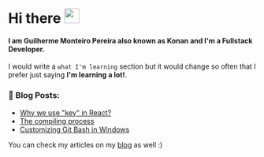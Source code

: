 # Hi there <img src="https://raw.githubusercontent.com/MartinHeinz/MartinHeinz/master/wave.gif" width="30px" height="30px">
  
#### I am Guilherme Monteiro Pereira also known as Konan and I'm a Fullstack Developer.

I would write a `what I'm learning` section but it would change so often that I prefer just saying **I'm learning a lot!**.

<h3><b>📕 Blog Posts:</b></h3>

<!-- BLOG-POST-LIST:START -->
- [Why we use &quot;key&quot; in React?](https://dev.to/gmkonan/why-we-use-key-in-react-4a03)
- [The compiling process](https://dev.to/gmkonan/the-compiling-process-28do)
- [Customizing Git Bash in Windows](https://dev.to/gmkonan/customizing-git-bash-in-windows-2al3)
<!-- BLOG-POST-LIST:END -->
You can check my articles on my [blog](gmkonan.dev/articles) as well :)

<!--
**GMkonan/GMkonan** is a ✨ _special_ ✨ repository because its `README.md` (this file) appears on your GitHub profile.

Here are some ideas to get you started:

- 🔭 I’m currently working on ...
- 🌱 I’m currently learning ...
- 👯 I’m looking to collaborate on ...
- 🤔 I’m looking for help with ...
- 💬 Ask me about ...
- 📫 How to reach me: ...
- 😄 Pronouns: ...
- ⚡ Fun fact: ...

“If you can’t explain it to a 6-year-old, you don’t understand it yourself,” ~ <b>Albert Einstein</b>
-->
